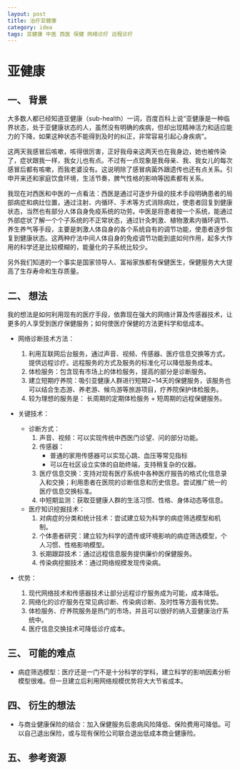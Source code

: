 ```yaml
---
layout: post
title: 治疗亚健康
category: idea
tags: 亚健康 中医 西医 保健 网络诊疗 远程诊疗
---
```


亚健康
===============

一、 背景
---------------
大多数人都已经知道亚健康（sub-health）一词，百度百科上说“亚健康是一种临界状态，处于亚健康状态的人，虽然没有明确的疾病，但却出现精神活力和适应能力的下降，如果这种状态不能得到及时的纠正，非常容易引起心身疾病”。

这两天我感冒后咳嗽，咳得很厉害，正好我母亲这两天也在我身边，她也被传染了，症状跟我一样，我女儿也有点。不过有一点现象是我母亲、我、我女儿的每次感冒后都有咳嗽，而我老婆没有。这说明除了感冒病菌外跟遗传也还有点关系。引申开来还和家庭饮食环境，生活节奏，脾气性格的影响等因素都有关系。

我现在对西医和中医的一点看法：西医是通过可逐步升级的技术手段明确患者的局部病症和病灶位置，通过注射、内循环、手术等方式消除病灶，使患者回复到健康状态，当然也有部分人体自身免疫系统的功劳。中医是将患者按一个系统，能通过外部症状了解一个个子系统的不正常状态，通过针灸刺激、植物激素内循环调节、养生养气等手段，主要是刺激人体自身的各个系统自有的调节功能，使患者逐步恢复到健康状态。这两种疗法中间人体自身的免疫调节功能到底如何作用，起多大作用的科学还是比较模糊的，能量化的子系统比较少。

另外我们知道的一个事实是国家领导人、富裕家族都有保健医生，保健服务大大提高了生存寿命和生存质量。

二、 想法
---------------
我的想法是如何利用现有的医疗手段，依靠现在强大的网络计算及传感器技术，让更多的人享受到医疗保健服务；如何使医疗保健的方法更科学和低成本。

- 网络诊断技术方法：
    1. 利用互联网后台服务，通过声音、视频、传感器、医疗信息交换等方式，提供远程诊疗。远程服务的方式及服务的标准化可以降低服务成本。
    2. 体检服务：包含现有市场上的体检服务，提高的部分是诊断服务。
    3. 建立短期疗养院：吸引亚健康人群进行短期2~14天的保健服务，该服务也可以结合生态游、养老游、候鸟游等旅游项目，疗养院保护体检服务。
    4. 较为理想的服务是： 长周期的定期体检服务 + 短周期的远程保健服务。

- 关键技术：
    - 诊断方式：
        1. 声音、视频：可以实现传统中西医门诊望、问的部分功能。
        2. 传感器：
            - 普通的家用传感器可以实现心跳、血压等常见指标
            - 可以在社区设立实体的自助终端，支持稍复杂的仪器。
        3. 医疗信息交换：支持对现有医疗系统中各种医疗报告的格式化信息录入和交换；利用患者在医院的诊断信息和历史信息。尝试推广统一的医疗信息交换标准。
        4. 中短期监测：获取亚健康人群的生活习惯、性格、身体动态等信息。
    - 医疗知识挖掘技术：
        1. 对病症的分类和统计技术：尝试建立较为科学的病症筛选模型和机制。
        2. 个体患者研究：建立较为科学的遗传或环境影响的病症筛选模型，个人习惯、性格影响模型。
        3. 长期跟踪技术：通过远程信息服务提供廉价的保健服务。
        4. 传染病挖掘技术：通过网络规模发现传染病。

- 优势：
    1. 现代网络技术和传感器技术让部分远程诊疗服务成为可能，成本降低。
    2. 网络化的诊疗服务在常见病诊断、传染病诊断、及时性等方面有优势。
    3. 体检服务、疗养院服务是热门的市场，并且可以很好的纳入亚健康治疗系统中。
    4. 医疗信息交换技术可降低诊疗成本。

三、 可能的难点
---------------
- 病症筛选模型：医疗还是一门不是十分科学的学科，建立科学的影响因素分析模型很难。但一旦建立后利用网络规模优势将大大节省成本。

四、 衍生的想法
---------------
- 与商业健康保险的结合：加入保健服务后患病风险降低、保险费用可降低。可以自己退出保险，或与现有保险公司联合退出低成本商业健康险。

五、 参考资源
---------------
